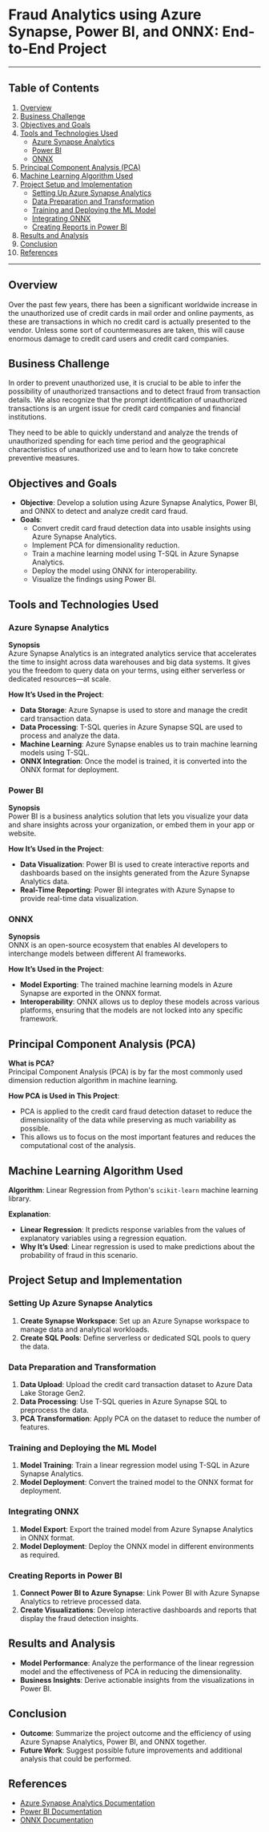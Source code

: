 # Fraud Analytics using Azure Synapse, Power BI, and ONNX: End-to-End Project

---

## Table of Contents
1. [Overview](#overview)
2. [Business Challenge](#business-challenge)
3. [Objectives and Goals](#objectives-and-goals)
4. [Tools and Technologies Used](#tools-and-technologies-used)
    - [Azure Synapse Analytics](#azure-synapse-analytics)
    - [Power BI](#power-bi)
    - [ONNX](#onnx)
5. [Principal Component Analysis (PCA)](#principal-component-analysis-pca)
6. [Machine Learning Algorithm Used](#machine-learning-algorithm-used)
7. [Project Setup and Implementation](#project-setup-and-implementation)
    - [Setting Up Azure Synapse Analytics](#setting-up-azure-synapse-analytics)
    - [Data Preparation and Transformation](#data-preparation-and-transformation)
    - [Training and Deploying the ML Model](#training-and-deploying-the-ml-model)
    - [Integrating ONNX](#integrating-onnx)
    - [Creating Reports in Power BI](#creating-reports-in-power-bi)
8. [Results and Analysis](#results-and-analysis)
9. [Conclusion](#conclusion)
10. [References](#references)

---

## Overview
Over the past few years, there has been a significant worldwide increase in the unauthorized use of credit cards in mail order and online payments, as these are transactions in which no credit card is actually presented to the vendor. Unless some sort of countermeasures are taken, this will cause enormous damage to credit card users and credit card companies.

## Business Challenge
In order to prevent unauthorized use, it is crucial to be able to infer the possibility of unauthorized transactions and to detect fraud from transaction details. We also recognize that the prompt identification of unauthorized transactions is an urgent issue for credit card companies and financial institutions.

They need to be able to quickly understand and analyze the trends of unauthorized spending for each time period and the geographical characteristics of unauthorized use and to learn how to take concrete preventive measures.

## Objectives and Goals
- **Objective**: Develop a solution using Azure Synapse Analytics, Power BI, and ONNX to detect and analyze credit card fraud.
- **Goals**:
    - Convert credit card fraud detection data into usable insights using Azure Synapse Analytics.
    - Implement PCA for dimensionality reduction.
    - Train a machine learning model using T-SQL in Azure Synapse Analytics.
    - Deploy the model using ONNX for interoperability.
    - Visualize the findings using Power BI.

## Tools and Technologies Used

### Azure Synapse Analytics
**Synopsis**  
Azure Synapse Analytics is an integrated analytics service that accelerates the time to insight across data warehouses and big data systems. It gives you the freedom to query data on your terms, using either serverless or dedicated resources—at scale.

**How It’s Used in the Project**:
- **Data Storage**: Azure Synapse is used to store and manage the credit card transaction data.
- **Data Processing**: T-SQL queries in Azure Synapse SQL are used to process and analyze the data.
- **Machine Learning**: Azure Synapse enables us to train machine learning models using T-SQL.
- **ONNX Integration**: Once the model is trained, it is converted into the ONNX format for deployment.

### Power BI
**Synopsis**  
Power BI is a business analytics solution that lets you visualize your data and share insights across your organization, or embed them in your app or website.

**How It’s Used in the Project**:
- **Data Visualization**: Power BI is used to create interactive reports and dashboards based on the insights generated from the Azure Synapse Analytics data.
- **Real-Time Reporting**: Power BI integrates with Azure Synapse to provide real-time data visualization.

### ONNX
**Synopsis**  
ONNX is an open-source ecosystem that enables AI developers to interchange models between different AI frameworks.

**How It’s Used in the Project**:
- **Model Exporting**: The trained machine learning models in Azure Synapse are exported in the ONNX format.
- **Interoperability**: ONNX allows us to deploy these models across various platforms, ensuring that the models are not locked into any specific framework.

## Principal Component Analysis (PCA)
**What is PCA?**  
Principal Component Analysis (PCA) is by far the most commonly used dimension reduction algorithm in machine learning.

**How PCA is Used in This Project**:
- PCA is applied to the credit card fraud detection dataset to reduce the dimensionality of the data while preserving as much variability as possible.
- This allows us to focus on the most important features and reduces the computational cost of the analysis.

## Machine Learning Algorithm Used
**Algorithm**: Linear Regression from Python's `scikit-learn` machine learning library.

**Explanation**:
- **Linear Regression**: It predicts response variables from the values of explanatory variables using a regression equation.
- **Why It’s Used**: Linear regression is used to make predictions about the probability of fraud in this scenario.

## Project Setup and Implementation

### Setting Up Azure Synapse Analytics
1. **Create Synapse Workspace**: Set up an Azure Synapse workspace to manage data and analytical workloads.
2. **Create SQL Pools**: Define serverless or dedicated SQL pools to query the data.

### Data Preparation and Transformation
1. **Data Upload**: Upload the credit card transaction dataset to Azure Data Lake Storage Gen2.
2. **Data Processing**: Use T-SQL queries in Azure Synapse SQL to preprocess the data.
3. **PCA Transformation**: Apply PCA on the dataset to reduce the number of features.

### Training and Deploying the ML Model
1. **Model Training**: Train a linear regression model using T-SQL in Azure Synapse Analytics.
2. **Model Deployment**: Convert the trained model to the ONNX format for deployment.

### Integrating ONNX
1. **Model Export**: Export the trained model from Azure Synapse Analytics in ONNX format.
2. **Model Deployment**: Deploy the ONNX model in different environments as required.

### Creating Reports in Power BI
1. **Connect Power BI to Azure Synapse**: Link Power BI with Azure Synapse Analytics to retrieve processed data.
2. **Create Visualizations**: Develop interactive dashboards and reports that display the fraud detection insights.

## Results and Analysis
- **Model Performance**: Analyze the performance of the linear regression model and the effectiveness of PCA in reducing the dimensionality.
- **Business Insights**: Derive actionable insights from the visualizations in Power BI.

## Conclusion
- **Outcome**: Summarize the project outcome and the efficiency of using Azure Synapse Analytics, Power BI, and ONNX together.
- **Future Work**: Suggest possible future improvements and additional analysis that could be performed.

## References
- [Azure Synapse Analytics Documentation](https://docs.microsoft.com/en-us/azure/synapse-analytics/)
- [Power BI Documentation](https://docs.microsoft.com/en-us/power-bi/)
- [ONNX Documentation](https://onnx.ai/)
